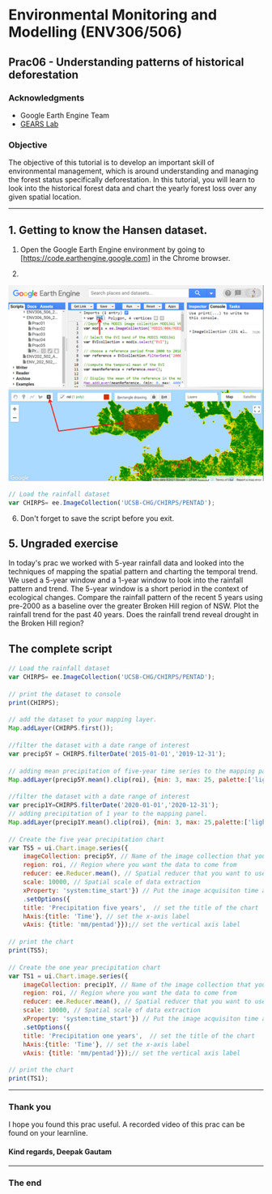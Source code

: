 # Environmental Monitoring and Modelling (ENV306/506)

## Prac06 - Understanding patterns of historical deforestation

### Acknowledgments 

- Google Earth Engine Team
- [GEARS Lab](https://www.gears-lab.com/emm_lab_7/)

### Objective

The objective of this tutorial is to develop an important skill of environmental management, which is around understanding and managing the forest status specifically deforestation. In this tutorial, you will learn to look into the historical forest data and chart the yearly forest loss over any given spatial location.  

---------------------------------------------------
## 1. Getting to know the Hansen dataset.
1. Open the Google Earth Engine environment by going to [https://code.earthengine.google.com] in the Chrome browser.

2. 
![Figure 1. NT roi](Prac06/roi.png)

```JavaScript
// Load the rainfall dataset 
var CHIRPS= ee.ImageCollection('UCSB-CHG/CHIRPS/PENTAD');
```


6. Don't forget to save the script before you exit. 

## 5. Ungraded exercise

In today's prac we worked with 5-year rainfall data and looked into the techniques of mapping the spatial pattern and charting the temporal trend. We used a 5-year window and a 1-year window to look into the rainfall pattern and trend. The 5-year window is a short period in the context of ecological changes. Compare the rainfall pattern of the recent 5 years using pre-2000 as a baseline over the greater Broken Hill region of NSW. Plot the rainfall trend for the past 40 years. Does the rainfall trend reveal drought in the Broken Hill region?


## The complete script

```JavaScript
// Load the rainfall dataset 
var CHIRPS= ee.ImageCollection('UCSB-CHG/CHIRPS/PENTAD');

// print the dataset to console
print(CHIRPS);

// add the dataset to your mapping layer.
Map.addLayer(CHIRPS.first());

//filter the dataset with a date range of interest
var precip5Y = CHIRPS.filterDate('2015-01-01','2019-12-31');

// adding mean precipitation of five-year time series to the mapping panel 
Map.addLayer(precip5Y.mean().clip(roi), {min: 3, max: 25, palette:['lightblue','blue','darkblue']}, '5-year precip');

//filter the dataset with a date range of interest
var precip1Y=CHIRPS.filterDate('2020-01-01','2020-12-31');
// adding precipitation of 1 year to the mapping panel. 
Map.addLayer(precip1Y.mean().clip(roi), {min: 3, max: 25,palette:['lightblue','blue','darkblue']}, '1-year precip');

// Create the five year precipitation chart 
var TS5 = ui.Chart.image.series({
	imageCollection: precip5Y, // Name of the image collection that you want to extract data from
	region: roi, // Region where you want the data to come from
	reducer: ee.Reducer.mean(), // Spatial reducer that you want to use
	scale: 10000, // Spatial scale of data extraction
	xProperty: 'system:time_start'}) // Put the image acquisiton time as x-axis label
	.setOptions({ 
	title: 'Precipitation five years',  // set the title of the chart
	hAxis:{title: 'Time'}, // set the x-axis label
	vAxis: {title: 'mm/pentad'}});// set the vertical axis label

// print the chart
print(TS5);

// Create the one year precipitation chart 
var TS1 = ui.Chart.image.series({
	imageCollection: precip1Y, // Name of the image collection that you want to extract data from
	region: roi, // Region where you want the data to come from
	reducer: ee.Reducer.mean(), // Spatial reducer that you want to use
	scale: 10000, // Spatial scale of data extraction
	xProperty: 'system:time_start'}) // Put the image acquisiton time as x-axis label
	.setOptions({ 
	title: 'Precipitation one years',  // set the title of the chart
	hAxis:{title: 'Time'}, // set the x-axis label
	vAxis: {title: 'mm/pentad'}});// set the vertical axis label
	
// print the chart
print(TS1);
```

-------
### Thank you

I hope you found this prac useful. A recorded video of this prac can be found on your learnline.

#### Kind regards, Deepak Gautam
------
### The end
